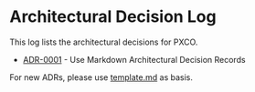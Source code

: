# Architectural Decision Log

This log lists the architectural decisions for PXCO.

- [ADR-0001](0001-record-architecture-decisions.md) - Use Markdown Architectural Decision Records

For new ADRs, please use [template.md](template.md) as basis.

